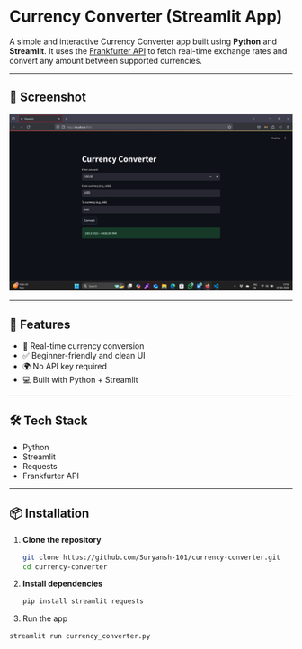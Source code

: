 # Currency Converter (Streamlit App)

A simple and interactive Currency Converter app built using **Python** and **Streamlit**. It uses the [Frankfurter API](https://www.frankfurter.app/) to fetch real-time exchange rates and convert any amount between supported currencies.

---

## 📸 Screenshot

![App Screenshot](screenshot.png)

---

## 🚀 Features

- 🔁 Real-time currency conversion
- ✅ Beginner-friendly and clean UI
- 🌍 No API key required
- 💻 Built with Python + Streamlit

---

## 🛠 Tech Stack

- Python
- Streamlit
- Requests
- Frankfurter API

---

## 📦 Installation

1. **Clone the repository**
   ```bash
   git clone https://github.com/Suryansh-101/currency-converter.git
   cd currency-converter

2. **Install dependencies**
   ```bash
   pip install streamlit requests

3. Run the app
  ```bash
  streamlit run currency_converter.py


